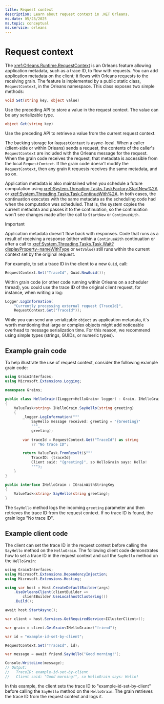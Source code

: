 ```yaml
---
title: Request context
description: Learn about request context in .NET Orleans.
ms.date: 05/23/2025
ms.topic: conceptual
ms.service: orleans
---
```


# Request context

The <xref:Orleans.Runtime.RequestContext> is an Orleans feature allowing application metadata, such as a trace ID, to flow with requests. You can add application metadata on the client; it flows with Orleans requests to the receiving grain. The feature is implemented by a public static class, `RequestContext`, in the Orleans namespace. This class exposes two simple methods:

```csharp
void Set(string key, object value)
```

Use the preceding API to store a value in the request context. The value can be any serializable type.

```csharp
object Get(string key)
```

Use the preceding API to retrieve a value from the current request context.

The backing storage for `RequestContext` is async-local. When a caller (client-side or within Orleans) sends a request, the contents of the caller's `RequestContext` are included with the Orleans message for the request. When the grain code receives the request, that metadata is accessible from the local `RequestContext`. If the grain code doesn't modify the `RequestContext`, then any grain it requests receives the same metadata, and so on.

Application metadata is also maintained when you schedule a future computation using <xref:System.Threading.Tasks.TaskFactory.StartNew%2A> or <xref:System.Threading.Tasks.Task.ContinueWith%2A>. In both cases, the continuation executes with the same metadata as the scheduling code had when the computation was scheduled. That is, the system copies the current metadata and passes it to the continuation, so the continuation won't see changes made after the call to `StartNew` or `ContinueWith`.

> [!IMPORTANT]
> Application metadata doesn't flow back with responses. Code that runs as a result of receiving a response (either within a `ContinueWith` continuation or after a call to <xref:System.Threading.Tasks.Task.Wait?displayProperty=nameWithType> or `GetValue`) still runs within the current context set by the original request.

For example, to set a trace ID in the client to a new `Guid`, call:

```csharp
RequestContext.Set("TraceId", Guid.NewGuid());
```

Within grain code (or other code running within Orleans on a scheduler thread), you could use the trace ID of the original client request, for instance, when writing a log:

```csharp
Logger.LogInformation(
    "Currently processing external request {TraceId}",
    RequestContext.Get("TraceId"));
```

While you can send any serializable `object` as application metadata, it's worth mentioning that large or complex objects might add noticeable overhead to message serialization time. For this reason, we recommend using simple types (strings, GUIDs, or numeric types).

## Example grain code

To help illustrate the use of request context, consider the following example grain code:

```csharp
using GrainInterfaces;
using Microsoft.Extensions.Logging;

namespace Grains;

public class HelloGrain(ILogger<HelloGrain> logger) : Grain, IHelloGrain
{
    ValueTask<string> IHelloGrain.SayHello(string greeting)
    {
        _logger.LogInformation("""
            SayHello message received: greeting = "{Greeting}"
            """,
            greeting);
        
        var traceId = RequestContext.Get("TraceId") as string 
            ?? "No trace ID";

        return ValueTask.FromResult($"""
            TraceID: {traceId}
            Client said: "{greeting}", so HelloGrain says: Hello!
            """);
    }
}

public interface IHelloGrain : IGrainWithStringKey
{
    ValueTask<string> SayHello(string greeting);
}
```

The `SayHello` method logs the incoming `greeting` parameter and then retrieves the trace ID from the request context. If no trace ID is found, the grain logs "No trace ID".

## Example client code

The client can set the trace ID in the request context before calling the `SayHello` method on the `HelloGrain`. The following client code demonstrates how to set a trace ID in the request context and call the `SayHello` method on the `HelloGrain`:

```csharp
﻿using GrainInterfaces;
using Microsoft.Extensions.DependencyInjection;
using Microsoft.Extensions.Hosting;

using var host = Host.CreateDefaultBuilder(args)
    .UseOrleansClient(clientBuilder =>
        clientBuilder.UseLocalhostClustering())
    .Build();

await host.StartAsync();

var client = host.Services.GetRequiredService<IClusterClient>();

var grain = client.GetGrain<IHelloGrain>("friend");

var id = "example-id-set-by-client";

RequestContext.Set("TraceId", id);

var message = await friend.SayHello("Good morning!");

Console.WriteLine(message);
// Output:
//   TraceID: example-id-set-by-client
//   Client said: "Good morning!", so HelloGrain says: Hello!
```

In this example, the client sets the trace ID to "example-id-set-by-client" before calling the `SayHello` method on the `HelloGrain`. The grain retrieves the trace ID from the request context and logs it.
